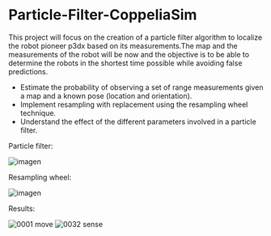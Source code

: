 # Particle-Filter-CoppeliaSim
This project will focus on the creation of a particle filter algorithm to localize
the robot pioneer p3dx based on its measurements.The map and the measurements of the robot will be now and the objective
is to be able to determine the robots in the shortest time possible while avoiding false predictions.

* Estimate the probability of observing a set of range measurements given a map and a known pose
(location and orientation).
* Implement resampling with replacement using the resampling wheel technique.
* Understand the effect of the different parameters involved in a particle filter.

Particle filter:

![imagen](https://user-images.githubusercontent.com/52241642/194763548-f36e63f1-18aa-4476-af40-617505729615.png)

Resampling wheel:

![imagen](https://user-images.githubusercontent.com/52241642/194763591-397f556c-5f32-4d32-aa5b-41255b3d89b2.png)


Results:

![0001 move](https://user-images.githubusercontent.com/52241642/194763636-e1825094-952d-4f89-b55c-dbdc568dcaba.jpg)
![0032 sense](https://user-images.githubusercontent.com/52241642/194763620-7600de4f-933c-4c85-9daf-383e03bad4a2.jpg)
